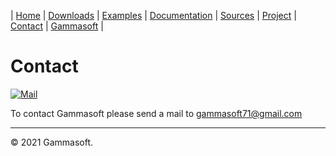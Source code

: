 | [Home](home.md) | [Downloads](downloads.md) | [Examples](examples.md) | [Documentation](documentation.md) | [Sources](https://github.com/gammasoft71/tunit) | [Project](https://sourceforge.net/projects/tunitpro/) | [Contact](contact.md) | [Gammasoft](https://gammasoft71.wixsite.com/gammasoft) |

# Contact

[![Mail](pictures/mail.png)](mailto:gammasoft71@gmail.com)

To contact Gammasoft please send a mail to [gammasoft71@gmail.com](mailto:gammasoft71@gmail.com)

______________________________________________________________________________________________

© 2021 Gammasoft.

